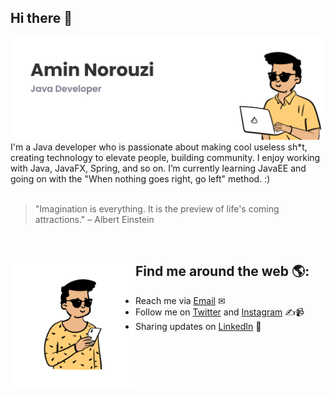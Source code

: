 ## Hi there 👋

<!--
**Amin-Norouzi/Amin-Norouzi** is a ✨ _special_ ✨ repository because its `README.md` (this file) appears on your GitHub profile.

Here are some ideas to get you started:

- 🔭 I’m currently working on ...
- 🌱 I’m currently learning ...
- 👯 I’m looking to collaborate on ...
- 🤔 I’m looking for help with ...
- 💬 Ask me about ...
- 📫 How to reach me: ...
- 😄 Pronouns: ...
- ⚡ Fun fact: ...
-->

<img src="https://github.com/Amin-Norouzi/Amin-Norouzi/blob/main/Amin-Norouzi-Header-Image.png" alt="banner that says Amin Norouzi - Java Developer alongside a cartoon illustration of Amin">
I'm a Java developer who is passionate about making cool useless sh*t, creating technology to elevate people, building community. I enjoy working with Java, JavaFX, Spring, and so on. I’m currently learning JavaEE and going on with the "When nothing goes right, go left" method. :)

<br/>
<br/>

> "Imagination is everything. It is the preview of life's coming attractions."
> – Albert Einstein

<br/>

## Find me around the web 🌎: <a href="https://github.com/Amin-Norouzi"><img align="left" width="200" height="200" src="https://github.com/Amin-Norouzi/Amin-Norouzi/blob/main/Amin-Norouzi-Contact-Image.png"></a>
- Reach me via <a href="mailto:realaminnorouzi@gmail.com">Email</a> ✉
- Follow me on <a href="https://twitter.com/RealAminNorouzia">Twitter</a> and <a href="https://www.instagram.com/realaminnorouzi/">Instagram</a> ✍📹
- Sharing updates on <a href="https://www.linkedin.com/in/amin-norouzi/">LinkedIn</a> 💼
